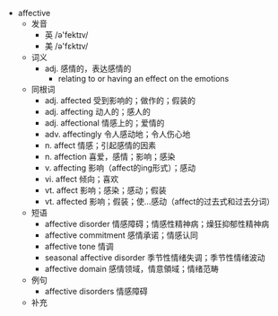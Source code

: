 - affective
  - 发音
    - 英 /ə'fektɪv/
    - 美 /ə'fɛktɪv/
  - 词义
    - adj. 感情的，表达感情的
      - relating to or having an effect on the emotions
  - 同根词
    - adj. affected 受到影响的；做作的；假装的
    - adj. affecting 动人的；感人的
    - adj. affectional 情感上的；爱情的
    - adv. affectingly 令人感动地；令人伤心地
    - n. affect 情感；引起感情的因素
    - n. affection 喜爱，感情；影响；感染
    - v. affecting 影响（affect的ing形式）；感动
    - vi. affect 倾向；喜欢
    - vt. affect 影响；感染；感动；假装
    - vt. affected 影响；假装；使…感动（affect的过去式和过去分词）
  - 短语
    - affective disorder 情感障碍；情感性精神病；燥狂抑郁性精神病
    - affective commitment 感情承诺；情感认同
    - affective tone 情调
    - seasonal affective disorder 季节性情绪失调；季节性情绪波动
    - affective domain 感情领域，情意領域；情绪范畴
  - 例句
    - affective disorders 情感障碍
  - 补充